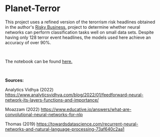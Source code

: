 # Planet-Terror

This project uses a refined version of the terorrism risk headlines obtained in the author's [Risky Business.](Risky-Business/blob/main/R/Risky-Business.md) project to determine whether neural networks can perform classification tasks well on small data sets. Despite having only 128 terror event headlines, the models used here achieve an accuracy of over 90%.

<br/>

The notebook can be found [here.](planet_terror.ipynb)

<br/>

**Sources:**

Analytics Vidhya (2022) https://www.analyticsvidhya.com/blog/2022/01/feedforward-neural-network-its-layers-functions-and-importance/

Moazzam (2022) https://www.educative.io/answers/what-are-convolutional-neural-networks-for-nlp

Thomas (2019) https://towardsdatascience.com/recurrent-neural-networks-and-natural-language-processing-73af640c2aa1
